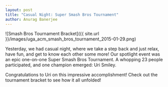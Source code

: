 ```yaml
---
layout: post
title: "Casual Night: Super Smash Bros Tournament"
author: Anurag Banerjee
---
```


![Smash Bros Tournament Bracket]({{ site.url }}/images/uga_acm_smash_bros_tournament_2015-01-29.png)

Yesterday, we had casual night, where we take a step back and just relax, have fun, and get to know each other some more! Our spotlight event was an epic one-on-one Super Smash Bros Tournament. A whopping 23 people participated, and one champion emerged: Uri Smiley.

Congratulations to Uri on this impressive accomplishment! Check out the tournament bracket to see how it all unfolded!
